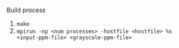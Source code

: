 Build process
1. <code>make</code>
2. <code>mpirun -np \<num processes\> -hostfile \<hostfile\> %s \<input-ppm-file\> \<grayscale-ppm-file\></code>
